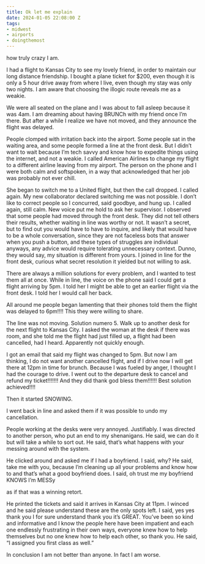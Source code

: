 ```yaml
---
title: Ok let me explain
date: 2024-01-05 22:08:00 Z
tags:
- midwest
- airports
- doingthemost
---
```


how truly crazy I am. 

I had a flight to Kansas City to see my lovely friend, in order to maintain our long distance friendship. I bought a plane ticket for $200, even though it is only a 5 hour drive away from where I live, even though my stay was only two nights. I am aware that choosing the illogic route reveals me as a weakie.

We were all seated on the plane and I was about to fall asleep because it was 4am. I am dreaming about having BRUNCh with my friend once I’m there. But after a while I realize we have not moved, and they announce the flight was delayed. 

People clomped with irritation back into the airport. Some people sat in the waiting area, and some people formed a line at the front desk. But I didn’t want to wait because I’m tech savvy and know how to expedite things using the internet, and not a weakie. I called American Airlines to change my flight to a different airline leaving from my airport. The person on the phone and I were both calm and softspoken, in a way that acknowledged that her job was probably not ever chill. 

She began to switch me to a United flight, but then the call dropped. I called again. My new collaborator declared switching me was not possible. I don’t like to correct people so I concurred, said goodbye, and hung up. I called again, still calm. New voice put me hold to ask her supervisor. I observed that some people had moved through the front desk. They did not tell others their results, whether waiting in line was worthy or not. It wasn’t a secret, but to find out you would have to have to inquire, and likely that would have to be a whole conversation, since they are not faceless bots that answer when you push a button, and these types of struggles are individual anyways, any advice would require tolerating unnecessary context. Dunno, they would say, my situation is different from yours. I joined in line for the front desk, curious what secret resolution it yielded but not willing to ask. 

There are always a million solutions for every problem, and I wanted to test them all at once. While in line, the voice on the phone said I could get a flight arriving by 5pm. I told her I might be able to get an earlier flight via the front desk. I told her I would call her back. 

All around me people began lamenting that their phones told them the flight was delayed to 6pm!!!! This they were willing to share. 

The line was not moving. Solution numero 5. Walk up to another desk for the next flight to Kansas City. I asked the woman at the desk if there was room, and she told me the flight had just filled up, a flight had been cancelled, had I heard. Apparently not quickly enough.

I got an email that said my flight was changed to 5pm. But now I am thinking, I do not want another cancelled flight, and if I drive now I will get there at 12pm in time for brunch. Because I was fueled by anger, I thought I had the courage to drive. I went out to the departure desk to cancel and refund my ticket!!!!!!! And they did thank god bless them!!!!!! Best solution achieved!!!!

Then it started SNOWING.

I went back in line and asked them if it was possible to undo my cancellation. 

People working at the desks were very annoyed. Justifiably. I was directed to another person, who put an end to my shenanigans. He said, we can do it but will take a while to sort out. He said, that’s what happens with your messing around with the system. 

He clicked around and asked me if I had a boyfriend. I said, why? He said, take me with you, because I’m cleaning up all your problems and know how to and that’s what a good boyfriend does. I said, oh trust me my boyfriend KNOWS I’m MESSy 

as if that was a winning retort. 

He printed the tickets and said it arrives in Kansas City at 11pm. I winced and he said please understand these are the only spots left. I said, yes yes thank you I for sure understand thank you it’s GREAT. You’ve been so kind and informative and I know the people here have been impatient and each one endlessly frustrating in their own ways, everyone knew how to help themselves but no one knew how to help each other, so thank you. He said, “I assigned you first class as well.” 

In conclusion I am not better than anyone. In fact I am worse. 